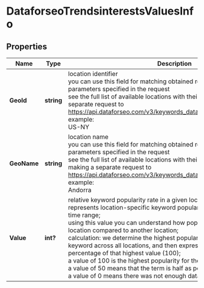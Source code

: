# DataforseoTrendsinterestsValuesInfo


## Properties

| Name | Type | Description | Notes |
|------------ | ------------- | ------------- | -------------|
**GeoId** | **string** | location identifier<br>you can use this field for matching obtained results with location parameters specified in the request<br>see the full list of available locations with their geo_id here or by making a separate request to https://api.dataforseo.com/v3/keywords_data/dataforseo_trends/locations<br>example:<br>US-NY |[optional]|
**GeoName** | **string** | location name<br>you can use this field for matching obtained results with location parameters specified in the request<br>see the full list of available locations with their geo_name here or by making a separate request to https://api.dataforseo.com/v3/keywords_data/dataforseo_trends/locations<br>example:<br>Andorra |[optional]|
**Value** | **int?** | relative keyword popularity rate in a given location<br>represents location-specific keyword popularity rate over the specified time range;<br>using this value you can understand how popular a keyword is in one location compared to another location;<br>calculation: we determine the highest popularity value for the relevant keyword across all locations, and then express all other values as a percentage of that highest value (100);<br>a value of 100 is the highest popularity for the term<br>a value of 50 means that the term is half as popular<br>a value of 0 means there was not enough data for this term |[optional]|